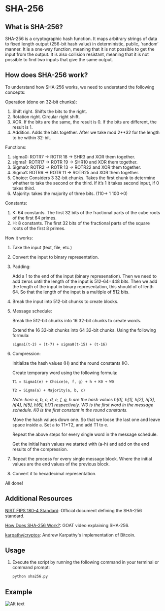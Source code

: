 # SHA-256

## What is SHA-256?
SHA-256 is a cryptographic hash function. It maps arbitrary strings of data to fixed length output (256-bit hash value) in deterministic, public, ‘random’ manner. It is a one-way function, meaning that it is not possible to get the input from the output. It is also collision resistant, meaning that it is not possible to find two inputs that give the same output.

## How does SHA-256 work?

To understand how SHA-256 works, we need to understand the following concepts:

Operation (done on 32-bit chunks):
1) Shift right. Shifts the bits to the right.
2) Rotation right. Circular right shift. 
3) XOR. If the bits are the same, the result is 0. If the bits are different, the result is 1.
4) Addition. Adds the bits together. After we take mod 2**32 for the length to be within 32-bit. 

Functions:
1) sigma0: ROTR7 -> ROTR 18 -> SHR3 and XOR them together. 
2) sigma1: ROTR17 -> ROTR 19 -> SHR10 and XOR them together. 
3) Sigma0: ROTR2 -> ROTR 13 -> ROTR22 and XOR them together. 
4) Sigma1: ROTR6 -> ROTR 11 -> ROTR25 and XOR them together. 
5) Choice: Considers 3 32-bit chunks. Takes the first chunk to determine whether to take the second or the third. If it’s 1 it takes second input, if 0 takes third.
6) Majority: takes the majority of three bits. (110-> 1 100->0)

Constants: 
1) K: 64 constants. The first 32 bits of the fractional parts of the cube roots of the first 64 primes.
2) H: 8 constants. The first 32 bits of the fractional parts of the square roots of the first 8 primes.

How it works:
1) Take the input (text, file, etc.)
2) Convert the input to binary representation.
3) Padding: 

    Add a 1 to the end of the input (binary represenation). Then we need to add zeros until the length of the input is 512-64=448 bits. Then we add the length of the input in binary representation, this should of of lenth 64. So that the length of the input is a multiple of 512 bits.
4) Break the input into 512-bit chunks to create blocks.
5) Message schedule: 

    Break the 512-bit chunks into 16 32-bit chunks to create words.
    
    Extend the 16 32-bit chunks into 64 32-bit chunks. Using the following formula: 

    ```sigma1(t-2) + (t-7) + sigma0(t-15) + (t-16)```

6) Compression:
    
    Initialize the hash values (H) and the round constants (K).
    
    Create temporary word using the following formula:

    ```T1 = Sigma1(e) + Choice(e, f, g) + h + K0 + W0```

    ```T2 = Sigma(a) + Majority(a, b, c)```

    *Note: here a, b, c, d, e, f, g, h are the hash values h[0], h[1], h[2], h[3], h[4], h[5], h[6], h[7] respectively. W0 is the first word in the message schedule. K0 is the first constant in the round constants.*

    Move the hash values down one.  So that we loose the last one and leave space inside a. Set a to T1+T2, and add T1 to e. 

    Repeat the above steps for every single word in the message schedule.

    Get the initial hash values we started with (a-h) and add on the end results of the compression.

7) Repeat the process for every single message block. Where the initial values are the end values of the previous block.
8) Convert it to hexadecimal representation.

All done!

## Additional Resources

[NIST FIPS 180-4 Standard](https://nvlpubs.nist.gov/nistpubs/FIPS/NIST.FIPS.180-4.pdf): Official document defining the SHA-256 standard.

[How Does SHA-256 Work?](https://www.youtube.com/watch?v=f9EbD6iY9zI): GOAT video explaining SHA-256.

[karpathy/cryptos](https://github.com/karpathy/cryptos): Andrew Karpathy's implementation of Bitcoin.

## Usage

1) Execute the script by running the following command in your terminal or command prompt:

   ```bash
   python sha256.py
    ```

## Example
![Alt text](example.JPG)
